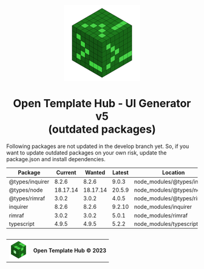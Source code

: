 <p align="center">
  <a href="https://opentemplatehub.com">
    <img src="https://raw.githubusercontent.com/open-template-hub/open-template-hub.github.io/master/assets/logo/generator/server-generator-logo.png" alt="Logo" width=200>
  </a>
</p>


<h1 align="center">
Open Template Hub - UI Generator v5
  <br/>
(outdated packages)
</h1>

Following packages are not updated in the develop branch yet. So, if you want to update outdated packages on your own risk, update the package.json and install dependencies.

| Package | Current | Wanted | Latest | Location |
| --- | --- | --- | --- | --- |
| @types/inquirer | 8.2.6 | 8.2.6 | 9.0.3 | node_modules/@types/inquirer |
| @types/node | 18.17.14 | 18.17.14 | 20.5.9 | node_modules/@types/node |
| @types/rimraf | 3.0.2 | 3.0.2 | 4.0.5 | node_modules/@types/rimraf |
| inquirer | 8.2.6 | 8.2.6 | 9.2.10 | node_modules/inquirer |
| rimraf | 3.0.2 | 3.0.2 | 5.0.1 | node_modules/rimraf |
| typescript | 4.9.5 | 4.9.5 | 5.2.2 | node_modules/typescript |

<table align="right"><tr><td><a href="https://opentemplatehub.com"><img src="https://raw.githubusercontent.com/open-template-hub/open-template-hub.github.io/master/assets/logo/brand-logo.png" width="50px" alt="oth"/></a></td><td><b>Open Template Hub © 2023</b></td></tr></table>


